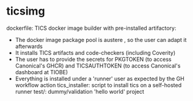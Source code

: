 # ticsimg
dockerfile: TICS docker image builder with pre-installed artifactory:
* The docker image package pool is austere , so the user can adapt it afterwards
* It installs TICS artifacts and code-checkers (including Coverity)
* The user has to provide the secrets for PKGTOKEN (to access Canonical's GHCR) and TICSAUTHTOKEN (to access Canonical's dashboard at TIOBE)
* Everything is installed under a 'runner' user as expected by the GH workflow action
tics_installer: script to install tics on a self-hosted runner
test/: dummy/validation 'hello world' project
